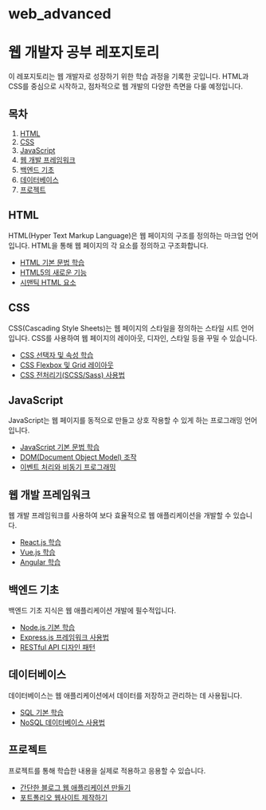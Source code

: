 # web_advanced
# 웹 개발자 공부 레포지토리

이 레포지토리는 웹 개발자로 성장하기 위한 학습 과정을 기록한 곳입니다. HTML과 CSS를 중심으로 시작하고, 점차적으로 웹 개발의 다양한 측면을 다룰 예정입니다.

## 목차

1. [HTML](#html)
2. [CSS](#css)
3. [JavaScript](#javascript)
4. [웹 개발 프레임워크](#웹-개발-프레임워크)
5. [백엔드 기초](#백엔드-기초)
6. [데이터베이스](#데이터베이스)
7. [프로젝트](#프로젝트)

## HTML

HTML(Hyper Text Markup Language)은 웹 페이지의 구조를 정의하는 마크업 언어입니다. HTML을 통해 웹 페이지의 각 요소를 정의하고 구조화합니다.

- [HTML 기본 문법 학습](html/README.md)
- [HTML5의 새로운 기능](html/html5.md)
- [시맨틱 HTML 요소](html/semantic-elements.md)

## CSS

CSS(Cascading Style Sheets)는 웹 페이지의 스타일을 정의하는 스타일 시트 언어입니다. CSS를 사용하여 웹 페이지의 레이아웃, 디자인, 스타일 등을 꾸밀 수 있습니다.

- [CSS 선택자 및 속성 학습](css/README.md)
- [CSS Flexbox 및 Grid 레이아웃](css/flexbox-grid.md)
- [CSS 전처리기(SCSS/Sass) 사용법](css/preprocessors.md)

## JavaScript

JavaScript는 웹 페이지를 동적으로 만들고 상호 작용할 수 있게 하는 프로그래밍 언어입니다.

- [JavaScript 기본 문법 학습](javascript/README.md)
- [DOM(Document Object Model) 조작](javascript/dom-manipulation.md)
- [이벤트 처리와 비동기 프로그래밍](javascript/events-async.md)

## 웹 개발 프레임워크

웹 개발 프레임워크를 사용하여 보다 효율적으로 웹 애플리케이션을 개발할 수 있습니다.

- [React.js 학습](frameworks/react.md)
- [Vue.js 학습](frameworks/vue.md)
- [Angular 학습](frameworks/angular.md)

## 백엔드 기초

백엔드 기초 지식은 웹 애플리케이션 개발에 필수적입니다.

- [Node.js 기본 학습](backend/nodejs.md)
- [Express.js 프레임워크 사용법](backend/express.md)
- [RESTful API 디자인 패턴](backend/rest-api.md)

## 데이터베이스

데이터베이스는 웹 애플리케이션에서 데이터를 저장하고 관리하는 데 사용됩니다.

- [SQL 기본 학습](databases/sql.md)
- [NoSQL 데이터베이스 사용법](databases/nosql.md)

## 프로젝트

프로젝트를 통해 학습한 내용을 실제로 적용하고 응용할 수 있습니다.

- [간단한 블로그 웹 애플리케이션 만들기](projects/blog-app.md)
- [포트폴리오 웹사이트 제작하기](projects/portfolio-website.md)
